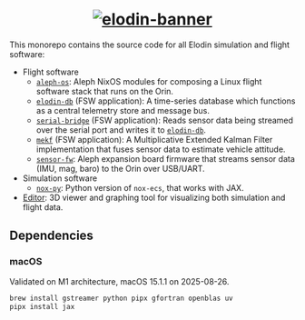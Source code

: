 <h1 align="center">
  <a href="https://www.elodin.systems/">
    <img alt="elodin-banner" src="https://assets.elodin.systems/assets/elodin-banner.png">
  </a>
</h1>

This monorepo contains the source code for all Elodin simulation and flight software:

- Flight software
  - [`aleph-os`](./images/aleph): Aleph NixOS modules for composing a Linux flight software stack that runs on the Orin.
  - [`elodin-db`](./libs/db) (FSW application): A time-series database which functions as a central telemetry store and message bus.
  - [`serial-bridge`](./fsw/serial-bridge) (FSW application): Reads sensor data being streamed over the serial port and writes it to [`elodin-db`](./libs/db).
  - [`mekf`](./fsw/mekf) (FSW application): A Multiplicative Extended Kalman Filter implementation that fuses sensor data to estimate vehicle attitude.
  - [`sensor-fw`](./fsw/sensor-fw): Aleph expansion board firmware that streams sensor data (IMU, mag, baro) to the Orin over USB/UART.
- Simulation software
  - [`nox-py`](./libs/nox-py): Python version of `nox-ecs`, that works with JAX.
- [Editor](./apps/elodin): 3D viewer and graphing tool for visualizing both simulation and flight data.

## Dependencies

### macOS

Validated on M1 architecture, macOS 15.1.1 on 2025-08-26.

``` sh
brew install gstreamer python pipx gfortran openblas uv
pipx install jax
```

